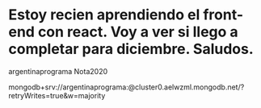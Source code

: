 # Estoy recien aprendiendo el front-end con react. Voy a ver si llego a completar para diciembre. Saludos.
argentinaprograma
Nota2020


mongodb+srv://argentinaprograma:<password>@cluster0.aelwzml.mongodb.net/?retryWrites=true&w=majority
